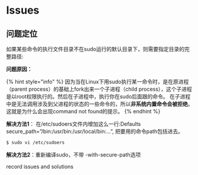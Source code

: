 # Issues

## 问题定位

如果某些命令的执行文件目录不在sudo运行的默认目录下，则需要指定目录的完整路径:

**问题原因：**

{% hint style="info" %}
 因为当在Linux下用sudo执行某一命令时，是在原进程（parent process）的基础上fork出来一个子进程（child process），这个子进程是以root权限执行的。然后在子进程中，执行你在sudo后面跟的命令。 在子进程中是无法调用涉及到父进程的状态的一些命令的，所以**非系统内置命令会被拒绝**。这就是为什么会出现command not found的提示。
{% endhint %}



**解决方法1**： 在/etc/sudoers文件内增加这么一行:Defaults secure\_path=”/bin:/usr/bin:/usr/local/bin:…”, 把要用的命令path包括进去。

```bash
$ sudo vi /etc/sudoers 
```

**解决方法2**：重新编译sudo，不带 -with-secure-path选项

record issues and solutions

